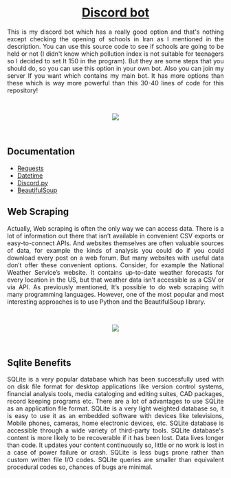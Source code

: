 <a href="https://learn.microsoft.com/en-us/dotnet/csharp/">
  <h1 align="center">
      Discord bot
  </h1>
</a>

<p align="justify">
This is my discord bot which has a really good option and that's nothing except checking the opening of schools in Iran as I mentioned in the description. You can use this source code to see if schools are going to be held or not (I didn't know which pollution index is not suitable for teenagers so I decided to set It 150 in the program). But they are some steps that you should do, so you can use this option in your own bot. Also you can join my server If you want which contains my main bot. It has more options than these which is way more powerful than this 30-40 lines of code for this repository!
</p>

<br>
<p align="center">
    <img src="https://github.com/AryaAshouri/Pollution_Bot/blob/master/Picture/Poster%201.png">
</p>
<br>

## Documentation ###
* [Requests](https://pypi.org/project/requests/)
* [Datetime](https://pypi.org/project/DateTime/)
* [Discord.py](https://discordpy.readthedocs.io/en/stable/)
* [BeautifulSoup](https://pypi.org/project/bs4/)

## Web Scraping ###
<p align="justify">
Actually, Web scraping is often the only way we can access data. There is a lot of information out there that isn’t available in convenient CSV exports or easy-to-connect APIs. And websites themselves are often valuable sources of data, for example the kinds of analysis you could do if you could download every post on a web forum. But many websites with useful data don’t offer these convenient options. Consider, for example the National Weather Service’s website. It contains up-to-date weather forecasts for every location in the US, but that weather data isn’t accessible as a CSV or via API. As previously mentioned, It’s possible to do web scraping with many programming languages. However, one of the most popular and most interesting approaches is to use Python and the BeautifulSoup library.
</p>

<br>
<p align="center">
    <img src="https://github.com/AryaAshouri/Pollution_Bot/blob/master/Picture/Poster%202.svg">
</p>
<br>

## Sqlite Benefits ###
<p align="justify">
SQLite is a very popular database which has been successfully used with on disk file format for desktop applications like version control systems, financial analysis tools, media cataloging and editing suites, CAD packages, record keeping programs etc. There are a lot of advantages to use SQLite as an application file format. SQLite is a very light weighted database so, it is easy to use it as an embedded software with devices like televisions, Mobile phones, cameras, home electronic devices, etc. SQLite database is accessible through a wide variety of third-party tools. SQLite database's content is more likely to be recoverable if it has been lost. Data lives longer than code. It updates your content continuously so, little or no work is lost in a case of power failure or crash. SQLite is less bugs prone rather than custom written file I/O codes. SQLite queries are smaller than equivalent procedural codes so, chances of bugs are minimal.
</p>
<br>
